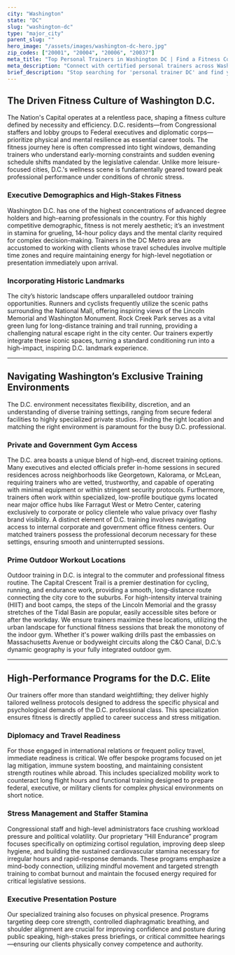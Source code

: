 ```yaml
---
city: "Washington"
state: "DC"
slug: "washington-dc"
type: "major_city"
parent_slug: ""
hero_image: "/assets/images/washington-dc-hero.jpg"
zip_codes: ["20001", "20004", "20006", "20037"]
meta_title: "Top Personal Trainers in Washington DC | Find a Fitness Coach"
meta_description: "Connect with certified personal trainers across Washington D.C., specializing in executive fitness, stress management, and historic running routes."
brief_description: "Stop searching for 'personal trainer DC' and find your perfect match now. Our network specializes in trainers adept at handling the unique scheduling demands of the Washington D.C. political and executive environment. Whether you need early morning sessions near the Capitol, discreet in-home training in Georgetown, or stress-busting workouts after a long session on the Hill, we connect you with vetted D.C. fitness experts ready to optimize your performance and well-being. Start achieving peak D.C. executive fitness today."
---
```

## The Driven Fitness Culture of Washington D.C.

The Nation's Capital operates at a relentless pace, shaping a fitness culture defined by necessity and efficiency. D.C. residents—from Congressional staffers and lobby groups to Federal executives and diplomatic corps—prioritize physical and mental resilience as essential career tools. The fitness journey here is often compressed into tight windows, demanding trainers who understand early-morning constraints and sudden evening schedule shifts mandated by the legislative calendar. Unlike more leisure-focused cities, D.C.'s wellness scene is fundamentally geared toward peak professional performance under conditions of chronic stress.

### Executive Demographics and High-Stakes Fitness

Washington D.C. has one of the highest concentrations of advanced degree holders and high-earning professionals in the country. For this highly competitive demographic, fitness is not merely aesthetic; it’s an investment in stamina for grueling, 14-hour policy days and the mental clarity required for complex decision-making. Trainers in the DC Metro area are accustomed to working with clients whose travel schedules involve multiple time zones and require maintaining energy for high-level negotiation or presentation immediately upon arrival.

### Incorporating Historic Landmarks

The city’s historic landscape offers unparalleled outdoor training opportunities. Runners and cyclists frequently utilize the scenic paths surrounding the National Mall, offering inspiring views of the Lincoln Memorial and Washington Monument. Rock Creek Park serves as a vital green lung for long-distance training and trail running, providing a challenging natural escape right in the city center. Our trainers expertly integrate these iconic spaces, turning a standard conditioning run into a high-impact, inspiring D.C. landmark experience.

---

## Navigating Washington’s Exclusive Training Environments

The D.C. environment necessitates flexibility, discretion, and an understanding of diverse training settings, ranging from secure federal facilities to highly specialized private studios. Finding the right location and matching the right environment is paramount for the busy D.C. professional.

### Private and Government Gym Access

The D.C. area boasts a unique blend of high-end, discreet training options. Many executives and elected officials prefer in-home sessions in secured residences across neighborhoods like Georgetown, Kalorama, or McLean, requiring trainers who are vetted, trustworthy, and capable of operating with minimal equipment or within stringent security protocols. Furthermore, trainers often work within specialized, low-profile boutique gyms located near major office hubs like Farragut West or Metro Center, catering exclusively to corporate or policy clientele who value privacy over flashy brand visibility. A distinct element of D.C. training involves navigating access to internal corporate and government office fitness centers. Our matched trainers possess the professional decorum necessary for these settings, ensuring smooth and uninterrupted sessions.

### Prime Outdoor Workout Locations

Outdoor training in D.C. is integral to the commuter and professional fitness routine. The Capital Crescent Trail is a premier destination for cycling, running, and endurance work, providing a smooth, long-distance route connecting the city core to the suburbs. For high-intensity interval training (HIIT) and boot camps, the steps of the Lincoln Memorial and the grassy stretches of the Tidal Basin are popular, easily accessible sites before or after the workday. We ensure trainers maximize these locations, utilizing the urban landscape for functional fitness sessions that break the monotony of the indoor gym. Whether it's power walking drills past the embassies on Massachusetts Avenue or bodyweight circuits along the C&O Canal, D.C.’s dynamic geography is your fully integrated outdoor gym.

---

## High-Performance Programs for the D.C. Elite

Our trainers offer more than standard weightlifting; they deliver highly tailored wellness protocols designed to address the specific physical and psychological demands of the D.C. professional class. This specialization ensures fitness is directly applied to career success and stress mitigation.

### Diplomacy and Travel Readiness

For those engaged in international relations or frequent policy travel, immediate readiness is critical. We offer bespoke programs focused on jet lag mitigation, immune system boosting, and maintaining consistent strength routines while abroad. This includes specialized mobility work to counteract long flight hours and functional training designed to prepare federal, executive, or military clients for complex physical environments on short notice.

### Stress Management and Staffer Stamina

Congressional staff and high-level administrators face crushing workload pressure and political volatility. Our proprietary “Hill Endurance” program focuses specifically on optimizing cortisol regulation, improving deep sleep hygiene, and building the sustained cardiovascular stamina necessary for irregular hours and rapid-response demands. These programs emphasize a mind-body connection, utilizing mindful movement and targeted strength training to combat burnout and maintain the focused energy required for critical legislative sessions.

### Executive Presentation Posture

Our specialized training also focuses on physical presence. Programs targeting deep core strength, controlled diaphragmatic breathing, and shoulder alignment are crucial for improving confidence and posture during public speaking, high-stakes press briefings, or critical committee hearings—ensuring our clients physically convey competence and authority.